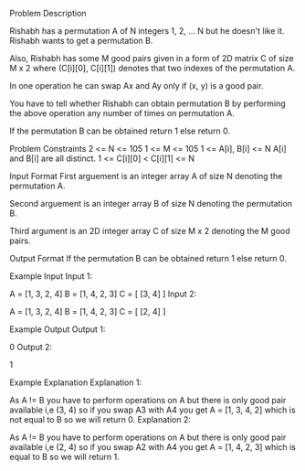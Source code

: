Problem Description

Rishabh has a permutation A of N integers 1, 2, ... N but he doesn't like it. Rishabh wants to get a permutation B.

Also, Rishabh has some M good pairs given in a form of 2D matrix C of size M x 2  where (C[i][0], C[i][1]) denotes that two indexes of the permutation A.

In one operation he can swap Ax and Ay only if (x, y) is a good pair.

You have to tell whether Rishabh can obtain permutation B by performing the above operation any number of times on permutation A.

If the permutation B can be obtained return 1 else return 0.



Problem Constraints
2 <= N <= 105
1 <= M <= 105
1 <= A[i], B[i] <= N
A[i] and B[i] are all distinct.
1 <= C[i][0] < C[i][1] <= N


Input Format
First arguement is an integer array A of size N denoting the permutation A.

Second arguement is an integer array B of size N denoting the permutation B.

Third argument is an 2D integer array C of size M x 2 denoting the M good pairs.



Output Format
If the permutation B can be obtained return 1 else return 0.



Example Input
Input 1:

 A = [1, 3, 2, 4]
 B = [1, 4, 2, 3]
 C = [ 
        [3, 4]
     ]
Input 2:

 A = [1, 3, 2, 4]
 B = [1, 4, 2, 3]
 C = [
        [2, 4]
     ] 


Example Output
Output 1:

 0
Output 2:

 1


Example Explanation
Explanation 1:

 As A != B you have to perform operations on A but there is only good pair available i,e (3, 4) so if you swap
 A3 with A4 you get A = [1, 3, 4, 2] which is not equal to B so we will return 0.
Explanation 2:

 As A != B you have to perform operations on A but there is only good pair available i,e (2, 4) so if you swap
 A2 with A4 you get A = [1, 4, 2, 3] which is equal to B so we will return 1.
